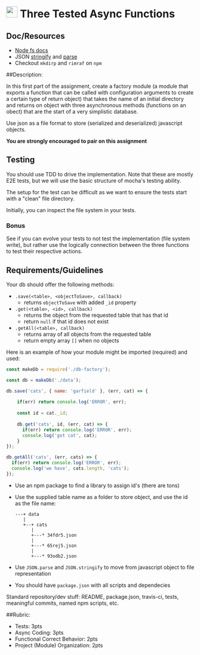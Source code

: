 <img src="https://cloud.githubusercontent.com/assets/478864/22186847/68223ce6-e0b1-11e6-8a62-0e3edc96725e.png" width=30> Three Tested Async Functions
===

## Doc/Resources
* [Node fs docs](https://nodejs.org/api/fs.html)
* JSON [stringify](https://developer.mozilla.org/en-US/docs/Web/JavaScript/Reference/Global_Objects/JSON/stringify) 
and [parse](https://developer.mozilla.org/en-US/docs/Web/JavaScript/Reference/Global_Objects/JSON/parse)
* Checkout `mkdirp` and `rimraf` on `npm`

##Description:

In this first part of the assignment, create a factory module (a module that exports a function that can be called
with configuration arguments to create a certain type of return object) that takes the name of an initial directory
and returns on object with three asynchronous methods (functions on an obect) that 
are the start of a very simplistic database.

Use json as a file format to store (serialized and deserialized) javascript objects.

**You are strongly encouraged to pair on this assignment**

## Testing

You should use TDD to drive the implementation. Note that these are mostly E2E tests, but we will use the 
basic structure of mocha's testing ability.

The setup for the test can be difficult as we want to ensure the tests start with a "clean" file directory.

Initially, you can inspect the file system in your tests. 

### Bonus

See if you can evolve your tests to not test the implementation (file system write), but rather use the logically
connection between the three functions to test their respective actions.


## Requirements/Guidelines

Your db should offer the following methods:

* `.save(<table>, <objectToSave>, callback)`
  * returns `objectToSave` with added `_id` property
* `.get(<table>, <id>, callback)`
  * returns the object from the requested table that has that id
  * return `null` if that id does not exist
* `.getAll(<table>, callback)`
  * returns array of all objects from the requested table
  * return empty array `[]` when no objects


Here is an example of how your module might be imported (required) and used:

```js
const makeDb = require('./db-factory');

const db = makeDb('./data');

db.save('cats', { name: 'garfield' }, (err, cat) => {
  
    if(err) return console.log('ERROR', err);
    
    const id = cat._id;
    
    db.get('cats', id, (err, cat) => {
      if(err) return console.log('ERROR', err);
      console.log('got cat', cat);
    } 
});

db.getAll('cats', (err, cats) => {
  if(err) return console.log('ERROR', err);
  console.log('we have', cats.length, 'cats');
});
```


* Use an npm package to find a library to assign id's (there are tons)
* Use the supplied table name as a folder to store object, and use the id as the file name:

  ```
  ---+ data
     |
     +--+ cats
        |
        +---* 34fdr5.json
        |
        +---* 65rej5.json
        |
        +---* 93odb2.json
  ```
      
* Use `JSON.parse` and `JSON.stringify` to move from javascript object to file representation
* You should have `package.json` with all scripts and dependecies

Standard repository/dev stuff: README, package.json, travis-ci, tests, meaningful commits, named npm scripts, etc.

##Rubric:

* Tests: 3pts
* Async Coding: 3pts
* Functional Correct Behavior: 2pts
* Project (Module) Organization: 2pts
